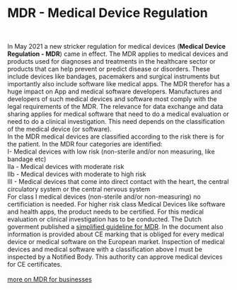 # MDR -	Medical Device Regulation

<br>

In May 2021 a new stricker regulation for medical devices (**Medical Device Regulation - MDR**) came in effect. The MDR applies to medical devices and products used for diagnoses and treatments in the healthcare sector or products that can help prevent or predict disease or disorders. These include devices like bandages, pacemakers and surgical instruments but importantly also include software like medical apps. The MDR therefor has a huge impact on App and medical software developers. Manufactures and developers of such medical devices and software most comply with the legal requirements of the MDR. The relevance for data exchange and data sharing applies for medical software that need to do a medical evaluation or need to do a clinical investigation. This need depends on the classification of the medical device (or software). 
<br>
In the MDR medical devices are classified according to the risk there is for the patient. In the MDR four categories are identified:
<br>
I- Medical devices with low risk (non-sterile and/or non measuring, like bandage etc)
<br>
IIa - Medical devices with moderate risk
<br>
IIb - Medical devices with moderate to high risk
<br>
III - Medical devices that come into direct contact with the heart, the central circulatory system or the central nervous system
<br>
For class I medical devices (non-sterile and/or non-measuring) no certificiation is needed. For higher risk class Medical Devices like software and health apps, the product needs to be certified. For this medical evaluation or clinical investigation has to be conducted. The Dutch goverment published a [simplified guideline for MDR](https://www.fme.nl/system/files/publicaties/2021-09/MDR%20Guide.pdf). In the document also information is provided about CE marking that is obliged for every medical device or medical software on the European market. Inspection of medical devices and medical software with a classification above I must be inspected by a Notified Body. This authority can approve medical devices for CE certificates. 
<br>
<br>
[more on MDR for businesses](https://business.gov.nl/regulation/medical-devices/)


